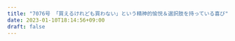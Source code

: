 ```yaml
---
title: "7076号 「買えるけれども買わない」という精神的愉悦＆選択肢を持っている喜び"
date: 2023-01-10T18:14:56+09:00
draft: false
---
```


```
```

```
```
